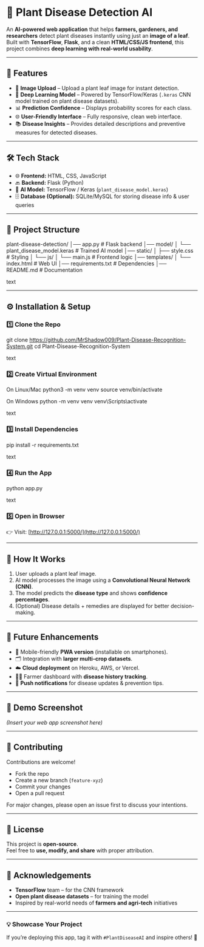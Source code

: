 # 🌱 Plant Disease Detection AI

An **AI-powered web application** that helps **farmers, gardeners, and researchers** detect plant diseases instantly using just an **image of a leaf**.  
Built with **TensorFlow**, **Flask**, and a clean **HTML/CSS/JS frontend**, this project combines **deep learning with real-world usability**.

---

## 🚀 Features

- 📸 **Image Upload** – Upload a plant leaf image for instant detection.  
- 🧠 **Deep Learning Model** – Powered by TensorFlow/Keras (`.keras` CNN model trained on plant disease datasets).  
- 📊 **Prediction Confidence** – Displays probability scores for each class.  
- 🌐 **User-Friendly Interface** – Fully responsive, clean web interface.  
- 📚 **Disease Insights** – Provides detailed descriptions and preventive measures for detected diseases.  

---

## 🛠️ Tech Stack

- 🌐 **Frontend:** HTML, CSS, JavaScript  
- 🔙 **Backend:** Flask (Python)  
- 🧠 **AI Model:** TensorFlow / Keras (`plant_disease_model.keras`)  
- 🗄️ **Database (Optional):** SQLite/MySQL for storing disease info & user queries  

---

## 📂 Project Structure

plant-disease-detection/
│── app.py # Flask backend
│── model/
│ └── plant_disease_model.keras # Trained AI model
│── static/
│ ├── style.css # Styling
│ └── js/
│ └── main.js # Frontend logic
│── templates/
│ └── index.html # Web UI
│── requirements.txt # Dependencies
│── README.md # Documentation

text

---

## ⚙️ Installation & Setup

### 1️⃣ Clone the Repo
git clone https://github.com/MrShadow009/Plant-Disease-Recognition-System.git
cd Plant-Disease-Recognition-System

text

### 2️⃣ Create Virtual Environment
On Linux/Mac
python3 -m venv venv
source venv/bin/activate

On Windows
python -m venv venv
venv\Scripts\activate

text

### 3️⃣ Install Dependencies
pip install -r requirements.txt

text

### 4️⃣ Run the App
python app.py

text

### 5️⃣ Open in Browser  
👉 Visit: [http://127.0.0.1:5000/](http://127.0.0.1:5000/)

---

## 🌿 How It Works

1. User uploads a plant leaf image.  
2. AI model processes the image using a **Convolutional Neural Network (CNN)**.  
3. The model predicts the **disease type** and shows **confidence percentages**.  
4. (Optional) Disease details + remedies are displayed for better decision-making.  

---

## 🎯 Future Enhancements

- 📱 Mobile-friendly **PWA version** (installable on smartphones).  
- 🗂️ Integration with **larger multi-crop datasets**.  
- ☁️ **Cloud deployment** on Heroku, AWS, or Vercel.  
- 🧑‍🌾 Farmer dashboard with **disease history tracking**.  
- 🔔 **Push notifications** for disease updates & prevention tips.  

---

## 📸 Demo Screenshot

*(Insert your web app screenshot here)*  

---

## 🤝 Contributing

Contributions are welcome!  

- Fork the repo  
- Create a new branch (`feature-xyz`)  
- Commit your changes  
- Open a pull request  

For major changes, please open an issue first to discuss your intentions.  

---

## 📜 License

This project is **open-source**.  
Feel free to **use, modify, and share** with proper attribution.

---

## 🌟 Acknowledgements

- **TensorFlow** team – for the CNN framework  
- **Open plant disease datasets** – for training the model  
- Inspired by real-world needs of **farmers and agri-tech** initiatives  

---

### 💡 Showcase Your Project

If you’re deploying this app, tag it with `#PlantDiseaseAI` and inspire others! 🌿
